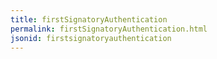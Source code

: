 ```yaml
---
title: firstSignatoryAuthentication
permalink: firstSignatoryAuthentication.html
jsonid: firstsignatoryauthentication
---
```

